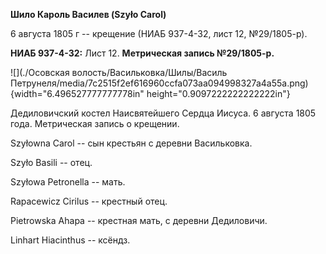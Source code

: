 **Шило Кароль Василев (Szyło Carol)**

6 августа 1805 г -- крещение (НИАБ 937-4-32, лист 12, №29/1805-р).

**НИАБ 937-4-32:** Лист 12. **Метрическая запись №29/1805-р.**

![](./Осовская волость/Васильковка/Шилы/Василь Петрунеля/media/7c2515f2ef616960ccfa073aa094998327a4a55a.png){width="6.496527777777778in"
height="0.9097222222222222in"}

Дедиловичский костел Наисвятейшего Сердца Иисуса. 6 августа 1805 года.
Метрическая запись о крещении.

Szyłowna Carol -- сын крестьян с деревни Васильковка.

Szyło Basili -- отец.

Szyłowa Petronella -- мать.

Rapacewicz Cirilus -- крестный отец.

Pietrowska Ahapa -- крестная мать, с деревни Дедиловичи.

Linhart Hiacinthus -- ксёндз.
